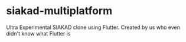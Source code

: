 # siakad-multiplatform
Ultra Experimental SIAKAD clone using Flutter. Created by us who even didn't know what Flutter is
